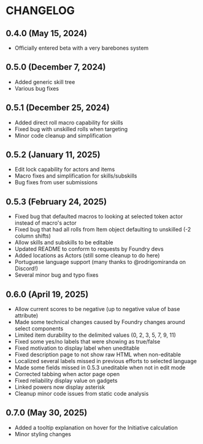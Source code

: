 # CHANGELOG

## 0.4.0 (May 15, 2024)
- Officially entered beta with a very barebones system

## 0.5.0 (December 7, 2024)
- Added generic skill tree
- Various bug fixes

## 0.5.1 (December 25, 2024)
- Added direct roll macro capability for skills
- Fixed bug with unskilled rolls when targeting
- Minor code cleanup and simplification

## 0.5.2 (January 11, 2025)
 - Edit lock capability for actors and items
 - Macro fixes and simplification for skills/subskills
 - Bug fixes from user submissions
 
## 0.5.3 (February 24, 2025)
 - Fixed bug that defaulted macros to looking at selected token actor instead of macro's actor
 - Fixed bug that had all rolls from Item object defaulting to unskilled (-2 column shifts)
 - Allow skills and subskills to be editable
 - Updated README to conform to requests by Foundry devs
 - Added locations as Actors (still some cleanup to do here)
 - Portuguese language support (many thanks to @rodrigomiranda on Discord!)
 - Several minor bug and typo fixes

## 0.6.0 (April 19, 2025)
- Allow current scores to be negative (up to negative value of base attribute)
- Made some technical changes caused by Foundry changes around select components
- Limited item durability to the delimited values (0, 2, 3, 5, 7, 9, 11)
- Fixed some yes/no labels that were showing as true/false
- Fixed motivation to display label when uneditable
- Fixed description page to not show raw HTML when non-editable
- Localized several labels missed in previous efforts to selected language
- Made some fields missed in 0.5.3 uneditable when not in edit mode
- Corrected tabbing when actor page open
- Fixed reliability display value on gadgets
- Linked powers now display asterisk
- Cleanup minor code issues from static code analysis

## 0.7.0 (May 30, 2025)
- Added a tooltip explanation on hover for the Initiative calculation
- Minor styling changes